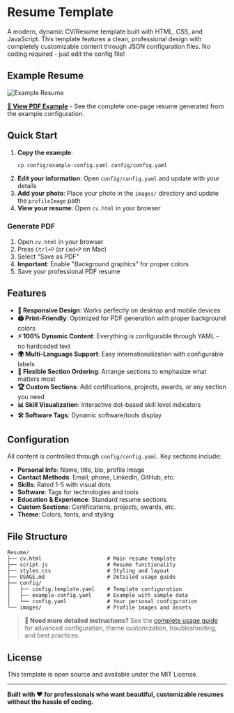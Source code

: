 # Resume Template

A modern, dynamic CV/Resume template built with HTML, CSS, and JavaScript. This template features a clean, professional design with completely customizable content through JSON configuration files. No coding required - just edit the config file!

## Example Resume

![Example Resume](images/example-resume.png)

**[📄 View PDF Example](example-resume.pdf)** - See the complete one-page resume generated from the example configuration.

## Quick Start

1. **Copy the example**:
   ```bash
   cp config/example-config.yaml config/config.yaml
   ```
2. **Edit your information**: Open `config/config.yaml` and update with your details
3. **Add your photo**: Place your photo in the `images/` directory and update the `profileImage` path
4. **View your resume**: Open `cv.html` in your browser

### Generate PDF

1. Open `cv.html` in your browser
2. Press `Ctrl+P` (or `Cmd+P` on Mac)
3. Select "Save as PDF"
4. **Important**: Enable "Background graphics" for proper colors
5. Save your professional PDF resume

## Features

- **🎨 Responsive Design**: Works perfectly on desktop and mobile devices
- **🖨️ Print-Friendly**: Optimized for PDF generation with proper background colors
- **⚡ 100% Dynamic Content**: Everything is configurable through YAML - no hardcoded text
- **🌍 Multi-Language Support**: Easy internationalization with configurable labels
- **🎯 Flexible Section Ordering**: Arrange sections to emphasize what matters most
- **🏆 Custom Sections**: Add certifications, projects, awards, or any section you need
- **📊 Skill Visualization**: Interactive dot-based skill level indicators
- **🛠️ Software Tags**: Dynamic software/tools display

## Configuration

All content is controlled through `config/config.yaml`. Key sections include:

- **Personal Info**: Name, title, bio, profile image
- **Contact Methods**: Email, phone, LinkedIn, GitHub, etc.
- **Skills**: Rated 1-5 with visual dots
- **Software**: Tags for technologies and tools
- **Education & Experience**: Standard resume sections
- **Custom Sections**: Certifications, projects, awards, etc.
- **Theme**: Colors, fonts, and styling

## File Structure

```
Resume/
├── cv.html                     # Main resume template
├── script.js                   # Resume functionality
├── styles.css                  # Styling and layout
├── USAGE.md                    # Detailed usage guide
├── config/
│   ├── config.template.yaml    # Template configuration
│   ├── example-config.yaml     # Example with sample data
│   └── config.yaml             # Your personal configuration
└── images/                     # Profile images and assets
```

> **📖 Need more detailed instructions?** See the [complete usage guide](USAGE.md) for advanced configuration, theme customization, troubleshooting, and best practices.

## License

This template is open source and available under the MIT License.

---

**Built with ❤️ for professionals who want beautiful, customizable resumes without the hassle of coding.**